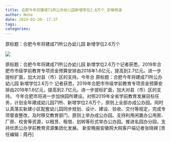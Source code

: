 ```yaml
---
title: 合肥今年将建成71所公办幼儿园新增学位2.6万个_安徽频道
author: None
date: 2019-02-20- 17:37
tags: 
categories: 
---
```

原标题：合肥今年将建成71所公办幼儿园 新增学位2.6万个
<!-- more -->
                
<img align="center" border="0" src="http://p2.ifengimg.com/a/2016/0810/204c433878d5cf9size1_w16_h16.png" />
                
            
原标题：合肥今年将建成71所公办幼儿园 新增学位2.6万个记者获悉，2019年合肥市市级学前教育专项资金预算安排由2018年1.6亿元，提高到2.7亿元。进一步提标扩面，加大对县（市）区的支持。今年合
原标题：合肥今年将建成71所公办幼儿园 新增学位2.6万个
记者获悉，2019年合肥市市级学前教育专项资金预算安排由2018年1.6亿元，提高到2.7亿元。进一步提标扩面，加大对县（市）区的支持。
今年合肥市将进一步加快园所建设。对照2019年全省学前教育发展目标任务，计划全年建成幼儿园71所、新增学位2.6万个，原则上全部办成公办园。同时认真落实新建小区配套幼儿园同步规划、设计、建设、验收、交付等规定，完成专项督查整改，及时移交教育部门，原则上举办成公办园。支持利用闲置办公用房、厂房、校舍等资源，以租赁、租借、划转等形式举办公办园。推进名园办分园，支持优质公办学前教育资源集团化发展。
新安晚报安徽网大皖客户端记者张晓嵘
[责任编辑：周丹]
            
